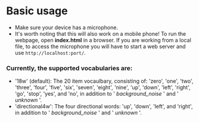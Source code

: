 # Basic usage

* Make sure your device has a microphone.
* It's worth noting that this will also work on a mobile phone! To run the webpage, open **index.html** in a browser. If you are working from a local file, to access the microphone you will have to start a web server and use `http://localhost:port/`.


### Currently, the supported vocabularies are:

* '18w' (default): The 20 item vocaulbary, consisting of: 'zero', 'one', 'two', 'three', 'four', 'five', 'six', 'seven', 'eight', 'nine', 'up', 'down', 'left', 'right', 'go', 'stop', 'yes', and 'no', in addition to ' *background_noise* ' and ' *unknown* '.
* 'directional4w': The four directional words: 'up', 'down', 'left', and 'right', in addition to ' *background_noise* ' and ' *unknown* '.
